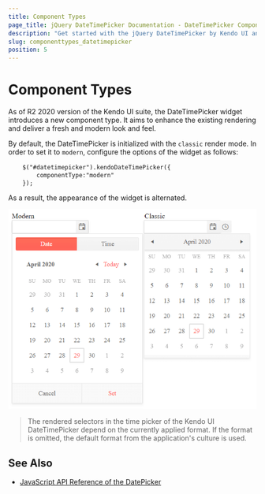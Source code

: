```yaml
---
title: Component Types
page_title: jQuery DateTimePicker Documentation - DateTimePicker Component Types
description: "Get started with the jQuery DateTimePicker by Kendo UI and learn how to enable the modern component type."
slug: componenttypes_datetimepicker
position: 5
---
```


# Component Types

As of R2 2020 version of the Kendo UI suite, the DateTimePicker widget introduces a new component type. It aims to enhance the existing rendering and deliver a fresh and modern look and feel. 

By default, the DateTimePicker is initialized with the `classic` render mode. In order to set it to `modern`, configure the options of the widget as follows:

```
    $("#datetimepicker").kendoDateTimePicker({
        componentType:"modern"
    });
```

As a result, the appearance of the widget is alternated. 

![Kendo UI for jQuery DateTimePicker Comparison between the content types](../../../images/modern-classic-datetimepicker.png)

> The rendered selectors in the time picker of the Kendo UI DateTimePicker depend on the currently applied format. If the format is omitted, the default format from the application's culture is used. 

## See Also

* [JavaScript API Reference of the DatePicker](/api/javascript/ui/datetimepicker)